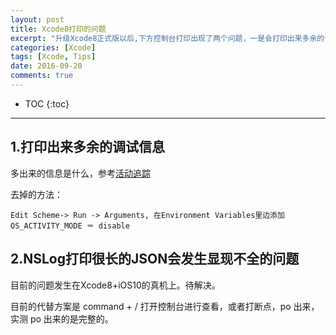 ```yaml
---
layout: post
title: Xcode8打印的问题
excerpt: "升级Xcode8正式版以后,下方控制台打印出现了两个问题，一是会打印出来多余的调试信息，二是NSLog打印很长的JSON会发生显现不全的问题"
categories: [Xcode]
tags: [Xcode, Tips]
date: 2016-09-20
comments: true
---
```


* TOC
{:toc}
---

## 1.打印出来多余的调试信息

多出来的信息是什么，参考[活动追踪](https://objccn.io/issue-19-5/)

去掉的方法：

`Edit Scheme-> Run -> Arguments, 在Environment Variables里边添加 OS_ACTIVITY_MODE ＝ disable`

## 2.NSLog打印很长的JSON会发生显现不全的问题

目前的问题发生在Xcode8+iOS10的真机上。待解决。

目前的代替方案是 command + /  打开控制台进行查看，或者打断点，po 出来，实测 po 出来的是完整的。
